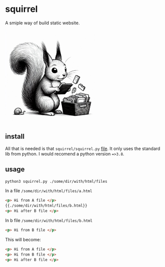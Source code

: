 # squirrel
A smiple way of build static website. 

<img src="./doc/squirrel.jpg" alt="drawing" style="width:300px;">

## install 

All that is needed is that `squirrel/squirrel.py` [file](https://github.com/AxelGard/squirrel/blob/master/squirrel/squirrel.py).
It only uses the standard lib from python. 
I would recomend a python version `=>3.8`. 


## usage 

```bash
python3 squirrel.py ./some/dir/with/html/files
```

In a file `/some/dir/with/html/files/a.html`
```html
<p> Hi from A file </p>
{{./some/dir/with/html/files/b.html}}
<p> Hi after B file </p>
```

In b file `/some/dir/with/html/files/b.html`
```html
<p> Hi from B file </p>
```

This will become: 

```html
<p> Hi from A file </p>
<p> Hi from B file </p>
<p> Hi after B file </p>
```

